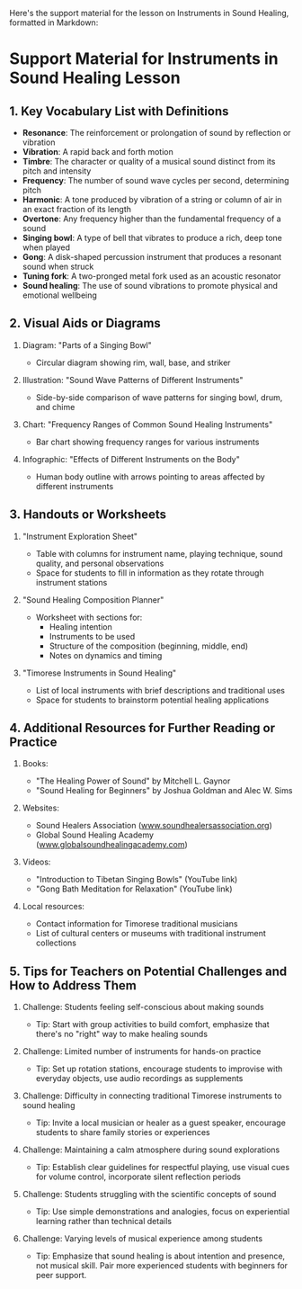 Here's the support material for the lesson on Instruments in Sound Healing, formatted in Markdown:

# Support Material for Instruments in Sound Healing Lesson

## 1. Key Vocabulary List with Definitions

- **Resonance**: The reinforcement or prolongation of sound by reflection or vibration
- **Vibration**: A rapid back and forth motion
- **Timbre**: The character or quality of a musical sound distinct from its pitch and intensity
- **Frequency**: The number of sound wave cycles per second, determining pitch
- **Harmonic**: A tone produced by vibration of a string or column of air in an exact fraction of its length
- **Overtone**: Any frequency higher than the fundamental frequency of a sound
- **Singing bowl**: A type of bell that vibrates to produce a rich, deep tone when played
- **Gong**: A disk-shaped percussion instrument that produces a resonant sound when struck
- **Tuning fork**: A two-pronged metal fork used as an acoustic resonator
- **Sound healing**: The use of sound vibrations to promote physical and emotional wellbeing

## 2. Visual Aids or Diagrams

1. Diagram: "Parts of a Singing Bowl"
   - Circular diagram showing rim, wall, base, and striker

2. Illustration: "Sound Wave Patterns of Different Instruments"
   - Side-by-side comparison of wave patterns for singing bowl, drum, and chime

3. Chart: "Frequency Ranges of Common Sound Healing Instruments"
   - Bar chart showing frequency ranges for various instruments

4. Infographic: "Effects of Different Instruments on the Body"
   - Human body outline with arrows pointing to areas affected by different instruments

## 3. Handouts or Worksheets

1. "Instrument Exploration Sheet"
   - Table with columns for instrument name, playing technique, sound quality, and personal observations
   - Space for students to fill in information as they rotate through instrument stations

2. "Sound Healing Composition Planner"
   - Worksheet with sections for:
     * Healing intention
     * Instruments to be used
     * Structure of the composition (beginning, middle, end)
     * Notes on dynamics and timing

3. "Timorese Instruments in Sound Healing"
   - List of local instruments with brief descriptions and traditional uses
   - Space for students to brainstorm potential healing applications

## 4. Additional Resources for Further Reading or Practice

1. Books:
   - "The Healing Power of Sound" by Mitchell L. Gaynor
   - "Sound Healing for Beginners" by Joshua Goldman and Alec W. Sims

2. Websites:
   - Sound Healers Association (www.soundhealersassociation.org)
   - Global Sound Healing Academy (www.globalsoundhealingacademy.com)

3. Videos:
   - "Introduction to Tibetan Singing Bowls" (YouTube link)
   - "Gong Bath Meditation for Relaxation" (YouTube link)

4. Local resources:
   - Contact information for Timorese traditional musicians
   - List of cultural centers or museums with traditional instrument collections

## 5. Tips for Teachers on Potential Challenges and How to Address Them

1. Challenge: Students feeling self-conscious about making sounds
   - Tip: Start with group activities to build comfort, emphasize that there's no "right" way to make healing sounds

2. Challenge: Limited number of instruments for hands-on practice
   - Tip: Set up rotation stations, encourage students to improvise with everyday objects, use audio recordings as supplements

3. Challenge: Difficulty in connecting traditional Timorese instruments to sound healing
   - Tip: Invite a local musician or healer as a guest speaker, encourage students to share family stories or experiences

4. Challenge: Maintaining a calm atmosphere during sound explorations
   - Tip: Establish clear guidelines for respectful playing, use visual cues for volume control, incorporate silent reflection periods

5. Challenge: Students struggling with the scientific concepts of sound
   - Tip: Use simple demonstrations and analogies, focus on experiential learning rather than technical details

6. Challenge: Varying levels of musical experience among students
   - Tip: Emphasize that sound healing is about intention and presence, not musical skill. Pair more experienced students with beginners for peer support.